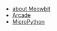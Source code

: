 - [about Meowbit](en/intro)
- [Arcade](en/makecode/makecode快速开始)
- [MicroPython](en/micropython/micropython快速开始)
